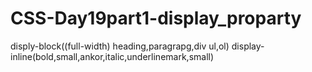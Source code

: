 # CSS-Day19part1-display_proparty
disply-block((full-width) heading,paragrapg,div ul,ol) display-inline(bold,small,ankor,italic,underlinemark,small)
